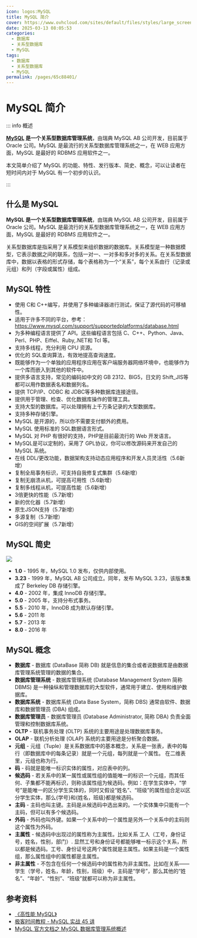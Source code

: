 ```yaml
---
icon: logos:MySQL
title: MySQL 简介
cover: https://www.ovhcloud.com/sites/default/files/styles/large_screens_1x/public/2021-09/ECX-1909_Hero_MySQL_600x400%402x-1.webp
date: 2025-03-13 08:05:53
categories:
  - 数据库
  - 关系型数据库
  - MySQL
tags:
  - 数据库
  - 关系型数据库
  - MySQL
permalink: /pages/65c88401/
---
```


# MySQL 简介

::: info 概述

**[MySQL](http://www.mysql.com/) 是一个关系型数据库管理系统**，由瑞典 MySQL AB 公司开发，目前属于 Oracle 公司。MySQL 是最流行的关系型数据库管理系统之一，在 WEB 应用方面，MySQL 是最好的 RDBMS 应用软件之一。

本文简单介绍了 MySQL 的功能、特性、发行版本、简史、概念，可以让读者在短时间内对于 MySQL 有一个初步的认识。

:::

<!-- more -->

## 什么是 MySQL

**MySQL 是一个关系型数据库管理系统**，由瑞典 MySQL AB 公司开发，目前属于 Oracle 公司。MySQL 是最流行的关系型数据库管理系统之一，在 WEB 应用方面，MySQL 是最好的 RDBMS 应用软件之一。

关系型数据库是指采用了关系模型来组织数据的数据库。关系模型是一种数据模型，它表示数据之间的联系，包括一对一、一对多和多对多的关系。在关系型数据库中，数据以表格的形式存储，每个表格称为一个“关系”，每个关系由行（记录或元组）和列（字段或属性）组成。

## MySQL 特性

- 使用 C和 C++编写，并使用了多种编译器进行测试，保证了源代码的可移植性。
- 适用于许多不同的平台，参考：https://www.mysql.com/support/supportedplatforms/database.html
- 为多种编程语言提供了 API。这些编程语言包括 C、C++、Python、Java、Perl、PHP、Eiffel、Ruby,.NET和 Tcl 等。
- 支持多线程，充分利用 CPU 资源。
- 优化的 SQL查询算法，有效地提高查询速度。
- 既能够作为一个单独的应用程序应用在客户端服务器网络环境中，也能够作为一个库而嵌入到其他的软件中。
- 提供多语言支持，常见的编码如中文的 GB 2312、BIG5，日文的 Shift_JIS等都可以用作数据表名和数据列名。
- 提供 TCP/IP、ODBC 和 JDBC等多种数据库连接途径。
- 提供用于管理、检查、优化数据库操作的管理工具。
- 支持大型的数据库。可以处理拥有上千万条记录的大型数据库。
- 支持多种存储引擎。
- MySQL 是开源的，所以你不需要支付额外的费用。
- MySQL 使用标准的 SQL数据语言形式。
- MySQL 对 PHP 有很好的支持，PHP是目前最流行的 Web 开发语言。
- MySQL是可以定制的，采用了 GPL协议，你可以修改源码来开发自己的 MySQL 系统。
- 在线 DDL/更改功能，数据架构支持动态应用程序和开发人员灵活性（5.6新增）
- 复制全局事务标识，可支持自我修复式集群（5.6新增）
- 复制无崩溃从机，可提高可用性（5.6新增）
- 复制多线程从机，可提高性能（5.6新增）
- 3倍更快的性能（5.7新增）
- 新的优化器（5.7新增）
- 原生JSON支持（5.7新增）
- 多源复制（5.7新增）
- GIS的空间扩展（5.7新增）

## MySQL 简史

![](https://www.datasciencecentral.com/wp-content/uploads/2021/10/growth_mysql-1.png)

- **1.0** - 1995 年，MySQL 1.0 发布，仅供内部使用。
- **3.23** - 1999 年，MySQL AB 公司成立。同年，发布 MySQL 3.23，该版本集成了 Berkeley DB 存储引擎。
- **4.0** - 2002 年，集成 InnoDB 存储引擎。
- **5.0** - 2005 年，支持分布式事务。
- **5.5** - 2010 年，InnoDB 成为默认存储引擎。
- **5.6** - 2011 年
- **5.7** - 2013 年
- **8.0** - 2016 年

## MySQL 概念

- **数据库** - 数据库 (DataBase 简称 DB) 就是信息的集合或者说数据库是由数据库管理系统管理的数据的集合。
- **数据库管理系统** - 数据库管理系统 (Database Management System 简称 DBMS) 是一种操纵和管理数据库的大型软件，通常用于建立、使用和维护数据库。
- **数据库系统** - 数据库系统 (Data Base System，简称 DBS) 通常由软件、数据库和数据管理员 (DBA) 组成。
- **数据库管理员** - 数据库管理员 (Database Administrator, 简称 DBA) 负责全面管理和控制数据库系统。
- **OLTP** - 联机事务处理 (OLTP) 系统的主要用途是处理数据库事务。
- **OLAP** - 联机分析处理 (OLAP) 系统的主要用途是分析聚合数据。
- **元组** - 元组（Tuple）是关系数据库中的基本概念，关系是一张表，表中的每行（即数据库中的每条记录）就是一个元组，每列就是一个属性。 在二维表里，元组也称为行。
- **码** - 码就是能唯一标识实体的属性，对应表中的列。
- **候选码** - 若关系中的某一属性或属性组的值能唯一的标识一个元组，而其任何、子集都不能再标识，则称该属性组为候选码。例如：在学生实体中，“学号”是能唯一的区分学生实体的，同时又假设“姓名”、“班级”的属性组合足以区分学生实体，那么{学号}和{姓名，班级}都是候选码。
- **主码** - 主码也叫主键。主码是从候选码中选出来的。一个实体集中只能有一个主码，但可以有多个候选码。
- **外码** - 外码也叫外键。如果一个关系中的一个属性是另外一个关系中的主码则这个属性为外码。
- **主属性** - 候选码中出现过的属性称为主属性。比如关系 工人（工号，身份证号，姓名，性别，部门）. 显然工号和身份证号都能够唯一标示这个关系，所以都是候选码。工号、身份证号这两个属性就是主属性。如果主码是一个属性组，那么属性组中的属性都是主属性。
- **非主属性** - 不包含在任何一个候选码中的属性称为非主属性。比如在关系——学生（学号，姓名，年龄，性别，班级）中，主码是“学号”，那么其他的“姓名”、“年龄”、“性别”、“班级”就都可以称为非主属性。

## 参考资料

- [《高性能 MySQL》](https://book.douban.com/subject/23008813/)
- [极客时间教程 - MySQL 实战 45 讲](https://time.geekbang.org/column/intro/139)
- [MySQL 官方文档之 MySQL 数据库管理系统概述](https://dev.mysql.com/doc/refman/8.4/en/what-is.html)